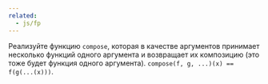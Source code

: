 ```yaml
---
related:
  - js/fp
---
```


Реализуйте функцию `compose`, которая в качестве аргументов принимает несколько функций одного аргумента и возвращает их композицию (это тоже будет функция одного аргумента). `compose(f, g, ...)(x) == f(g(...(x)))`.


